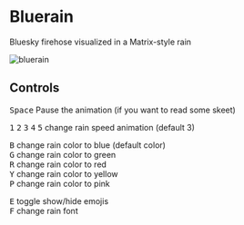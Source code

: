 # Bluerain

Bluesky firehose visualized in a Matrix-style rain

![bluerain](assets/images/bluerain.gif)

## Controls

<kbd>Space</kbd> Pause the animation (if you want to read some skeet)<br>

<kbd>1</kbd> <kbd>2</kbd> <kbd>3</kbd> <kbd>4</kbd> <kbd>5</kbd> change rain speed animation (default 3)<br>

<kbd>B</kbd> change rain color to blue (default color)<br>
<kbd>G</kbd> change rain color to green<br>
<kbd>R</kbd> change rain color to red<br>
<kbd>Y</kbd> change rain color to yellow<br>
<kbd>P</kbd> change rain color to pink<br>

<kbd>E</kbd> toggle show/hide emojis<br>
<kbd>F</kbd> change rain font